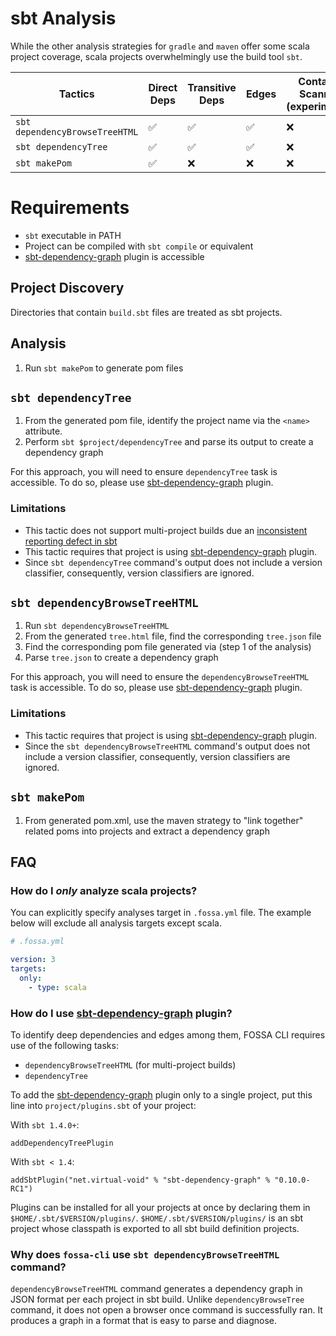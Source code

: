 # sbt Analysis

While the other analysis strategies for `gradle` and `maven` offer some scala project coverage, scala projects overwhelmingly use the build tool `sbt`.

| Tactics                        | Direct Deps        | Transitive Deps    | Edges              | Container Scanning (experimental) |
| ------------------------------ | ------------------ | ------------------ | ------------------ | --------------------------------- |
| `sbt dependencyBrowseTreeHTML` | :white_check_mark: | :white_check_mark: | :white_check_mark: | :x:                               |
| `sbt dependencyTree`           | :white_check_mark: | :white_check_mark: | :white_check_mark: | :x:                               |
| `sbt makePom`                  | :white_check_mark: | :x:                | :x:                | :x:                               |
 
# Requirements

- `sbt` executable in PATH
- Project can be compiled with `sbt compile` or equivalent
- [sbt-dependency-graph](#how-do-i-use-sbt-dependency-graph-plugin) plugin is accessible

## Project Discovery

Directories that contain `build.sbt` files are treated as sbt projects.

## Analysis

1. Run `sbt makePom` to generate pom files

## `sbt dependencyTree`

1. From the generated pom file, identify the project name via the `<name>` attribute.
2. Perform `sbt $project/dependencyTree` and parse its output to create a dependency graph

For this approach, you will need to ensure `dependencyTree` task is accessible. To do so, 
please use [sbt-dependency-graph](#how-do-i-use-sbt-dependency-graph-plugin) plugin.

### Limitations

- This tactic does not support multi-project builds due an [inconsistent reporting defect in sbt](https://github.com/sbt/sbt/issues/6905)
- This tactic requires that project is using [sbt-dependency-graph](#how-do-i-use-sbt-dependency-graph-plugin) plugin.
- Since `sbt dependencyTree` command's output does not include a version classifier, consequently, version classifiers are ignored.

## `sbt dependencyBrowseTreeHTML`

1. Run `sbt dependencyBrowseTreeHTML`
2. From the generated `tree.html` file, find the corresponding `tree.json` file
3. Find the corresponding pom file generated via (step 1 of the analysis)
4. Parse `tree.json` to create a dependency graph

For this approach, you will need to ensure the `dependencyBrowseTreeHTML` task is accessible. To do so, 
please use [sbt-dependency-graph](#how-do-i-use-sbt-dependency-graph-plugin) plugin.

### Limitations

- This tactic requires that project is using [sbt-dependency-graph](#how-do-i-use-sbt-dependency-graph-plugin) plugin.
- Since the `sbt dependencyBrowseTreeHTML` command's output does not include a version classifier, consequently, version classifiers are ignored.

## `sbt makePom`

1. From generated pom.xml, use the maven strategy to "link together" related poms into projects and extract a dependency graph

## FAQ

### How do I *only* analyze scala projects?

You can explicitly specify analyses target in `.fossa.yml` file. 
The example below will exclude all analysis targets except scala. 

```yaml
# .fossa.yml 

version: 3
targets:
  only:
    - type: scala
```

### How do I use [sbt-dependency-graph](https://github.com/sbt/sbt-dependency-graph) plugin?

To identify deep dependencies and edges among them, FOSSA CLI requires use of the following tasks:

- `dependencyBrowseTreeHTML` (for multi-project builds)
- `dependencyTree`

To add the [sbt-dependency-graph](https://github.com/sbt/sbt-dependency-graph) plugin only to a single project, 
put this line into `project/plugins.sbt` of your project:

With `sbt 1.4.0+`:

```
addDependencyTreePlugin
```

With `sbt < 1.4`:

```
addSbtPlugin("net.virtual-void" % "sbt-dependency-graph" % "0.10.0-RC1")
```

Plugins can be installed for all your projects at once by declaring them in `$HOME/.sbt/$VERSION/plugins/`.
`$HOME/.sbt/$VERSION/plugins/` is an sbt project whose classpath is exported to all sbt build definition projects.

### Why does `fossa-cli` use `sbt dependencyBrowseTreeHTML` command?

`dependencyBrowseTreeHTML` command generates a dependency graph in JSON
format per each project in sbt build. Unlike `dependencyBrowseTree` command, 
it does not open a browser once command is successfully ran. It produces a graph
in a format that is easy to parse and diagnose.